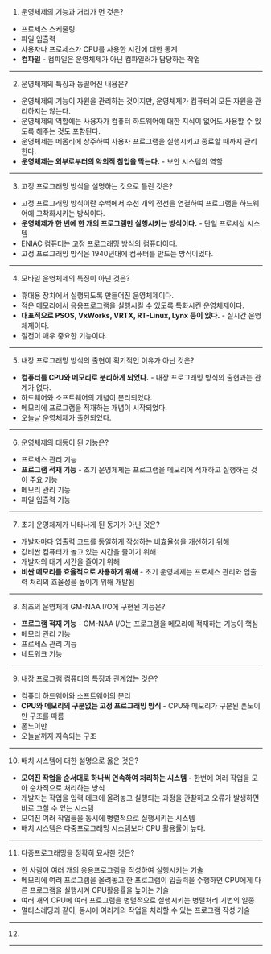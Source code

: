 1. 운영체제의 기능과 거리가 먼 것은?
* 프로세스 스케줄링
* 파일 입출력
* 사용자나 프로세스가 CPU를 사용한 시간에 대한 통계
* **컴파일** - 컴파일은 운영체제가 아닌 컴파일러가 담당하는 작업
---
2. 운영체제의 특징과 동떨어진 내용은?
* 운영체제의 기능이 자원을 관리하는 것이지만, 운영체제가 컴퓨터의 모든 자원을 관리하지는 않는다.
* 운영체제의 역할에는 사용자가 컴퓨터 하드웨어에 대한 지식이 없어도 사용할 수 있도록 해주는 것도 포함된다.
* 운영체제는 메몸리에 상주하여 사용자 프로그램을 실행시키고 종료할 때까지 관리한다.
* **운영체제는 외부로부터의 악의적 침입을 막는다.** - 보안 시스템의 역할
---
3. 고정 프로그래밍 방식을 설명하는 것으로 틀린 것은?
* 고정 프로그래밍 방식이란 수백에서 수천 개의 전선을 연결하여 프로그램을 하드웨어에 고착화시키는 방식이다.
* **운영체제가 한 번에 한 개의 프로그램만 실행시키는 방식이다.** - 단일 프로세싱 시스템 
* ENIAC 컴퓨터는 고정 프로그래밍 방식의 컴퓨터이다.
* 고정 프로그래밍 방식은 1940년대에 컴퓨터를 만드는 방식이었다.
---
4. 모바일 운영체제의 특징이 아닌 것은?
* 휴대용 장치에서 실행되도록 만들어진 운영체제이다.
* 적은 메모리에서 응용프로그램을 실행시킬 수 있도록 특화시킨 운영체제이다.
* **대표적으로 PSOS, VxWorks, VRTX, RT-Linux, Lynx 등이 있다.** - 실시간 운영체제이다.
* 절전이 매우 중요한 기능이다.
---
5. 내장 프로그래밍 방식의 출현이 획기적인 이유가 아닌 것은?
* **컴퓨터를 CPU와 메모리로 분리하게 되었다.** - 내장 프로그래밍 방식의 출현과는 관계가 없다.
* 하드웨어와 소프트웨어의 개념이 분리되었다.
* 메모리에 프로그램을 적재하는 개념이 시작되었다.
* 오늘날 운영체제가 출현되었다.
---
6. 운영체제의 태동이 된 기능은?
* 프로세스 관리 기능
* **프로그램 적재 기능** - 초기 운영체제는 프로그램을 메모리에 적재하고 실행하는 것이 주요 기능
* 메모리 관리 기능
* 파일 입출력 기능
---
7. 초기 운영체제가 나타나게 된 동기가 아닌 것은?
* 개발자마다 입출력 코드를 동일하게 작성하는 비효율성을 개선하기 위해
* 값비싼 컴퓨터가 놀고 있는 시간을 줄이기 위해
* 개발자의 대기 시간을 줄이기 위해
* **비싼 메모리를 효율적으로 사용하기 위해** - 초기 운영체제는 프로세스 관리와 입출력 처리의 효율성을 높이기 위해 개발됨
---
8. 최초의 운영체제 GM-NAA I/O에 구현된 기능은?
* **프로그램 적재 기능** - GM-NAA I/O는 프로그램을 메모리에 적재하는 기능이 핵심
* 메모리 관리 기능
* 프로세스 관리 기능
* 네트워크 기능
---
9. 내장 프로그램 컴퓨터의 특징과 관계없는 것은?
* 컴퓨터 하드웨어와 소프트웨어의 분리
* **CPU와 메모리의 구분없는 고정 프로그래밍 방식** - CPU와 메모리가 구분된 폰노이만 구조를 따름
* 폰노이만
* 오늘날까지 지속되는 구조
---
10. 배치 시스템에 대한 설명으로 옳은 것은?
* **모여진 작업을 순서대로 하나씩 연속하여 처리하는 시스템** - 한번에 여러 작업을 모아 순차적으로 처리하는 방식
* 개발자는 작업을 입력 데크에 올려놓고 실행되는 과정을 관찰하고 오류가 발생하면 바로 고칠 수 있는 시스템
* 모여진 여러 작업들을 동시에 병렬적으로 실행시키는 시스템
* 배치 시스템은 다중프로그래밍 시스템보다 CPU 활용률이 높다.
---
11. 다중프로그래밍을 정확히 묘사한 것은?
* 한 사람이 여러 개의 응용프로그램을 작성하여 실행시키는 기술
* 메모리에 여러 프로그램을 올려놓고 한 프로그램이 입출력을 수행하면 CPU에게 다른 프로그램을 실행시켜 CPU활용률을 높이는 기술
* 여러 개의 CPU에 여러 프로그램을 병렬적으로 실행시키는 병렬처리 기법의 일종
* 멀티스레딩과 같이, 동시에 여러개의 작업을 처리할 수 있는 프로그램 작성 기술
---
12.   
---
